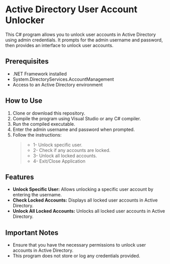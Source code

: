 # Active Directory User Account Unlocker

This C# program allows you to unlock user accounts in Active Directory using admin credentials. It prompts for the admin username and password, then provides an interface to unlock user accounts.

## Prerequisites

- .NET Framework installed
- System.DirectoryServices.AccountManagement
- Access to an Active Directory environment

## How to Use

1. Clone or download this repository.
2. Compile the program using Visual Studio or any C# compiler.
3. Run the compiled executable.
4. Enter the admin username and password when prompted.
5. Follow the instructions:
     > -   1- Unlock specific user.
     > -   2- Check if any accounts are locked.
     > -   3- Unlock all locked accounts.
     > -   4- Exit/Close Application

## Features

- **Unlock Specific User:** Allows unlocking a specific user account by entering the username.
- **Check Locked Accounts:** Displays all locked user accounts in Active Directory.
- **Unlock All Locked Accounts:** Unlocks all locked user accounts in Active Directory.

## Important Notes

- Ensure that you have the necessary permissions to unlock user accounts in Active Directory.
- This program does not store or log any credentials provided.
